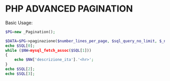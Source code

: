 PHP ADVANCED PAGINATION
========================

Basic Usage:
```php
$PG=new _Pagination();

$DATA=$PG->paginazione($number_lines_per_page, $sql_query_no_limit, $_number_of_links_before_and_after_selected_page) or die(mysql_error());
echo $SQL[0];
while ($NW=mysql_fetch_assoc($SQL[1]))
{
	echo $NW['descrizione_ita'].'<hr>';
}
echo $SQL[2];
echo $SQL[3];
```
